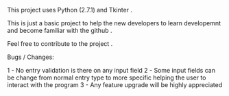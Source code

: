 ﻿This project uses Python (2.7.1) and Tkinter .

This is just a basic project to help the new developers to learn developemnt and become familiar with the github .

Feel free to contribute to the project .

Bugs / Changes:

1 - No entry validation is there on any input field
2 - Some input fields can be change from normal entry type to more specific helping the user to interact with the program
3 - Any feature upgrade will be highly appreciated

